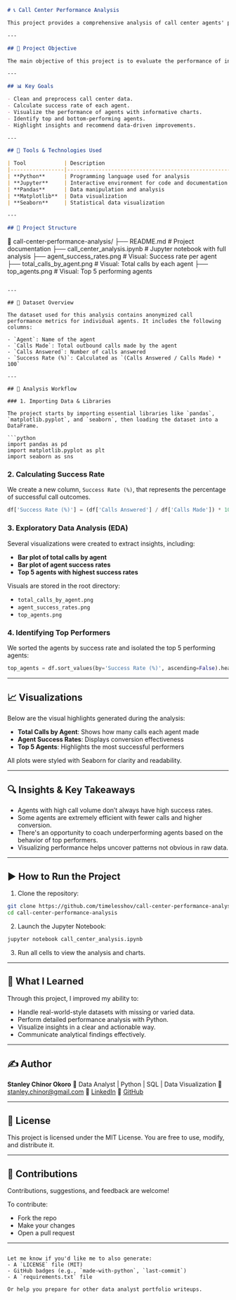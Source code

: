 ```markdown
# 📞 Call Center Performance Analysis

This project provides a comprehensive analysis of call center agents' performance to help stakeholders identify strengths, weaknesses, and optimization opportunities within a customer support environment. The analysis is conducted using Python, leveraging powerful libraries like Pandas, Matplotlib, and Seaborn for data manipulation and visualization.

---

## 📌 Project Objective

The main objective of this project is to evaluate the performance of individual call center agents based on their call metrics — such as total calls made, calls answered, and success rates. This performance review provides actionable insights for improving operational efficiency, agent productivity, and customer service quality.

---

## 📊 Key Goals

- Clean and preprocess call center data.
- Calculate success rate of each agent.
- Visualize the performance of agents with informative charts.
- Identify top and bottom-performing agents.
- Highlight insights and recommend data-driven improvements.

---

## 🧰 Tools & Technologies Used

| Tool            | Description                                        |
|-----------------|----------------------------------------------------|
| **Python**      | Programming language used for analysis             |
| **Jupyter**     | Interactive environment for code and documentation |
| **Pandas**      | Data manipulation and analysis                     |
| **Matplotlib**  | Data visualization                                 |
| **Seaborn**     | Statistical data visualization                     |

---

## 📁 Project Structure

```

📂 call-center-performance-analysis/
├── README.md                     # Project documentation
├── call\_center\_analysis.ipynb   # Jupyter notebook with full analysis
├── agent\_success\_rates.png      # Visual: Success rate per agent
├── total\_calls\_by\_agent.png     # Visual: Total calls by each agent
├── top\_agents.png               # Visual: Top 5 performing agents

````

---

## 📄 Dataset Overview

The dataset used for this analysis contains anonymized call performance metrics for individual agents. It includes the following columns:

- `Agent`: Name of the agent
- `Calls Made`: Total outbound calls made by the agent
- `Calls Answered`: Number of calls answered
- `Success Rate (%)`: Calculated as `(Calls Answered / Calls Made) * 100`

---

## 🧪 Analysis Workflow

### 1. Importing Data & Libraries

The project starts by importing essential libraries like `pandas`, `matplotlib.pyplot`, and `seaborn`, then loading the dataset into a DataFrame.

```python
import pandas as pd
import matplotlib.pyplot as plt
import seaborn as sns
````

### 2. Calculating Success Rate

We create a new column, `Success Rate (%)`, that represents the percentage of successful call outcomes.

```python
df['Success Rate (%)'] = (df['Calls Answered'] / df['Calls Made']) * 100
```

### 3. Exploratory Data Analysis (EDA)

Several visualizations were created to extract insights, including:

* **Bar plot of total calls by agent**
* **Bar plot of agent success rates**
* **Top 5 agents with highest success rates**

Visuals are stored in the root directory:

* `total_calls_by_agent.png`
* `agent_success_rates.png`
* `top_agents.png`

### 4. Identifying Top Performers

We sorted the agents by success rate and isolated the top 5 performing agents:

```python
top_agents = df.sort_values(by='Success Rate (%)', ascending=False).head(5)
```

---

## 📈 Visualizations

Below are the visual highlights generated during the analysis:

* **Total Calls by Agent**: Shows how many calls each agent made
* **Agent Success Rates**: Displays conversion effectiveness
* **Top 5 Agents**: Highlights the most successful performers

All plots were styled with Seaborn for clarity and readability.

---

## 🔍 Insights & Key Takeaways

* Agents with high call volume don’t always have high success rates.
* Some agents are extremely efficient with fewer calls and higher conversion.
* There's an opportunity to coach underperforming agents based on the behavior of top performers.
* Visualizing performance helps uncover patterns not obvious in raw data.

---

## ▶️ How to Run the Project

1. Clone the repository:

```bash
git clone https://github.com/timelesshov/call-center-performance-analysis.git
cd call-center-performance-analysis
```

2. Launch the Jupyter Notebook:

```bash
jupyter notebook call_center_analysis.ipynb
```

3. Run all cells to view the analysis and charts.

---

## 🧠 What I Learned

Through this project, I improved my ability to:

* Handle real-world-style datasets with missing or varied data.
* Perform detailed performance analysis with Python.
* Visualize insights in a clear and actionable way.
* Communicate analytical findings effectively.

---

## ✍️ Author

**Stanley Chinor Okoro**
📍 Data Analyst | Python | SQL | Data Visualization
📧 [stanley.chinor@gmail.com](mailto:stanley.chinor@gmail.com)
🔗 [LinkedIn](https://www.linkedin.com/in/timelesshov)
🐙 [GitHub](https://github.com/timelesshov)

---

## 🪪 License

This project is licensed under the MIT License. You are free to use, modify, and distribute it.

---

## 🙌 Contributions

Contributions, suggestions, and feedback are welcome!

To contribute:

* Fork the repo
* Make your changes
* Open a pull request

---

```

Let me know if you'd like me to also generate:
- A `LICENSE` file (MIT)
- GitHub badges (e.g., `made-with-python`, `last-commit`)
- A `requirements.txt` file

Or help you prepare for other data analyst portfolio writeups.
```
